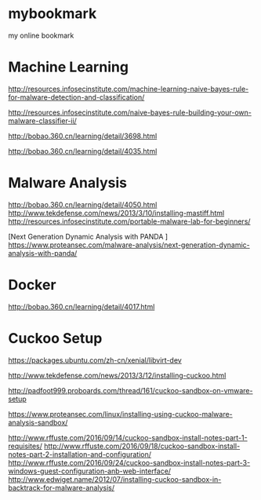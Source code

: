 # mybookmark
my online bookmark

# Machine Learning

http://resources.infosecinstitute.com/machine-learning-naive-bayes-rule-for-malware-detection-and-classification/

http://resources.infosecinstitute.com/naive-bayes-rule-building-your-own-malware-classifier-ii/

http://bobao.360.cn/learning/detail/3698.html

http://bobao.360.cn/learning/detail/4035.html


# Malware Analysis
http://bobao.360.cn/learning/detail/4050.html
http://www.tekdefense.com/news/2013/3/10/installing-mastiff.html
http://resources.infosecinstitute.com/portable-malware-lab-for-beginners/

[Next Generation Dynamic Analysis with PANDA ]
https://www.proteansec.com/malware-analysis/next-generation-dynamic-analysis-with-panda/


# Docker
http://bobao.360.cn/learning/detail/4017.html


# Cuckoo Setup
https://packages.ubuntu.com/zh-cn/xenial/libvirt-dev

http://www.tekdefense.com/news/2013/3/12/installing-cuckoo.html

http://padfoot999.proboards.com/thread/161/cuckoo-sandbox-on-vmware-setup

https://www.proteansec.com/linux/installing-using-cuckoo-malware-analysis-sandbox/

http://www.rffuste.com/2016/09/14/cuckoo-sandbox-install-notes-part-1-requisites/
http://www.rffuste.com/2016/09/18/cuckoo-sandbox-install-notes-part-2-installation-and-configuration/
http://www.rffuste.com/2016/09/24/cuckoo-sandbox-install-notes-part-3-windows-guest-configuration-anb-web-interface/
http://www.edwiget.name/2012/07/installing-cuckoo-sandbox-in-backtrack-for-malware-analysis/

